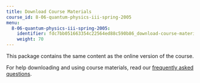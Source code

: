 ```yaml
---
title: Download Course Materials
course_id: 8-06-quantum-physics-iii-spring-2005
menu:
  8-06-quantum-physics-iii-spring-2005:
    identifier: fdc7bb051663354c22564ed88c590b86_download-course-materials
    weight: 70
---
```

This package contains the same content as the online version of the course.

For help downloading and using course materials, read our [frequently asked questions](http://ocw.mit.edu/help/faq-technology/).